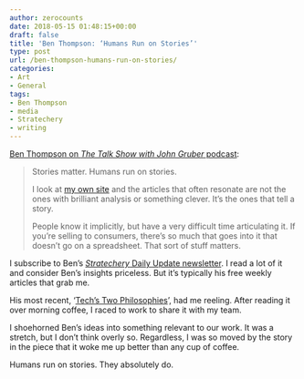 ```yaml
---
author: zerocounts
date: 2018-05-15 01:48:15+00:00
draft: false
title: 'Ben Thompson: ‘Humans Run on Stories’'
type: post
url: /ben-thompson-humans-run-on-stories/
categories:
- Art
- General
tags:
- Ben Thompson
- media
- Stratechery
- writing
---
```


[Ben Thompson on _The Talk Show with John Gruber_ podcast](https://daringfireball.net/thetalkshow/2018/05/08/ep-221):

> Stories matter. Humans run on stories.
>
> I look at [my own site](https://stratechery.com) and the articles that often resonate are not the ones with brilliant analysis or something clever. It’s the ones that tell a story.
>
> People know it implicitly, but have a very difficult time articulating it. If you’re selling to consumers, there’s so much that goes into it that doesn’t go on a spreadsheet. That sort of stuff matters.

I subscribe to Ben’s [_Stratechery_ Daily Update newsletter](https://stratechery.com/membership/). I read a lot of it and consider Ben’s insights priceless. But it’s typically his free weekly articles that grab me.

His most recent, ‘[Tech’s Two Philosophies](https://stratechery.com/2018/techs-two-philosophies/)’, had me reeling. After reading it over morning coffee, I raced to work to share it with my team.

I shoehorned Ben’s ideas into something relevant to our work. It was a stretch, but I don’t think overly so. Regardless, I was so moved by the story in the piece that it woke me up better than any cup of coffee.

Humans run on stories. They absolutely do.
